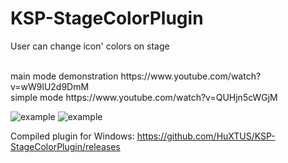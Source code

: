 # KSP-StageColorPlugin
User can change icon' colors on stage

 <br />
main mode demonstration https://www.youtube.com/watch?v=wW9lU2d9DmM <br />
simple mode https://www.youtube.com/watch?v=QUHjn5cWGjM


![example](https://pp.userapi.com/c841520/v841520660/115f/0quV67z0Bng.jpg)
![example](https://pp.userapi.com/c841520/v841520660/1166/iplr3zeCaNU.jpg)


Compiled plugin for Windows: https://github.com/HuXTUS/KSP-StageColorPlugin/releases
